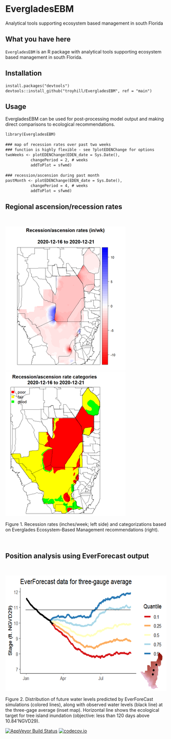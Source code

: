 # EvergladesEBM



Analytical tools supporting ecosystem based management in south Florida


## What you have here

`EvergladesEBM` is an R package with analytical tools supporting ecosystem based management in south Florida.



## Installation

```
install.packages("devtools")
devtools::install_github("troyhill/EvergladesEBM", ref = "main")
```


## Usage

EvergladesEBM can be used for post-processing model output and making direct comparisons to ecological recommendations.


```
library(EvergladesEBM)

### map of recession rates over past two weeks
### function is highly flexible - see ?plotEDENChange for options
twoWeeks <- plotEDENChange(EDEN_date = Sys.Date(), 
           changePeriod = 2, # weeks
           addToPlot = sfwmd)
           
### recession/ascension during past month
pastMonth <- plotEDENChange(EDEN_date = Sys.Date(), 
           changePeriod = 4, # weeks
           addToPlot = sfwmd)

```

## Regional ascension/recession rates

&nbsp;

<img src="https://github.com/troyhill/EvergladesEBM/blob/main/docs/figures/recession_EDEN.png" width="375" height="450" /> <img src="https://github.com/troyhill/EvergladesEBM/blob/main/docs/figures/recessionRates.png" width="375" height="450" />

Figure 1. Recession rates (inches/week; left side) and categorizations based on Everglades Ecosystem-Based Management recommendations (right).


&nbsp;

## Position analysis using EverForecast output

&nbsp;

<img src="https://github.com/troyhill/EvergladesEBM/blob/main/docs/figures/forecast_TreeIsland_HighWaterPM.png" width="600" height="360" />

Figure 2. Distribution of future water levels predicted by EverForeCast simulations (colored lines), along with observed water levels (black line) at the three-gage average (inset map). Horizontal line shows the ecological target for tree island inundation (objective: less than 120 days above 10.84'NGVD29).







[![AppVeyor Build Status](https://ci.appveyor.com/api/projects/status/github/troyhill/evergladesebm?branch=main&svg=true)](https://ci.appveyor.com/project/troyhill/evergladesebm) [![codecov.io](https://codecov.io/github/troyhill/evergladesebm/coverage.svg?branch=main)](https://codecov.io/github/troyhill/evergladesebm?branch=main)
